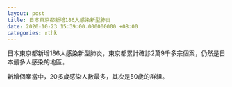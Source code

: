 ```yaml
---
layout: post
title: 日本東京都新增186人感染新型肺炎
date: 2020-10-23 15:39:00.000000000 +08:00
categories: rthk
---
```


日本東京都新增186人感染新型肺炎，東京都累計確診2萬9千多宗個案，仍然是日本最多人感染的地區。

新增個案當中，20多歲感染人數最多，其次是50歲的群組。
